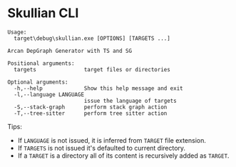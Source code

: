 # Skullian CLI

```
Usage:
  target\debug\skullian.exe [OPTIONS] [TARGETS ...]

Arcan DepGraph Generator with TS and SG

Positional arguments:
  targets               target files or directories

Optional arguments:
  -h,--help             Show this help message and exit
  -l,--language LANGUAGE
                        issue the language of targets
  -S,--stack-graph      perform stack graph action
  -T,--tree-sitter      perform tree sitter action
```

Tips:

- If `LANGUAGE` is not issued, it is inferred from `TARGET` file extension.
- If `TARGETS` is not issued it's defaulted to current directory.
- If a `TARGET` is a directory all of its content is recursively added as `TARGET`.